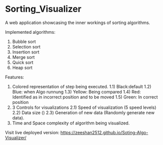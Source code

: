 # Sorting_Visualizer

A web application showcasing the inner workings of sorting algorithms.

Implemented algorithms:
1) Bubble sort
2) Selection sort
3) Insertion sort
4) Merge sort
5) Quick sort
6) Heap sort

Features:
1) Colored representation of step being executed.
  1.1) Black:default
  1.2) Blue: when Algo runnung
  1.3) Yellow: Being compared
  1.4) Red: Identified as in incorrect position and to be moved
  1.5) Green: In correct position
2) 3 Controls for visualizations
  2.1) Speed of visualization (5 speed levels)
  2.2) Data size ()
  2.3) Generation of new data (Randomly generate new data).
4) Time and Space complexity of algorithm being visualized.

Visit live deployed version: https://zeeshan2512.github.io/Soting-Algo-Visualizer/
